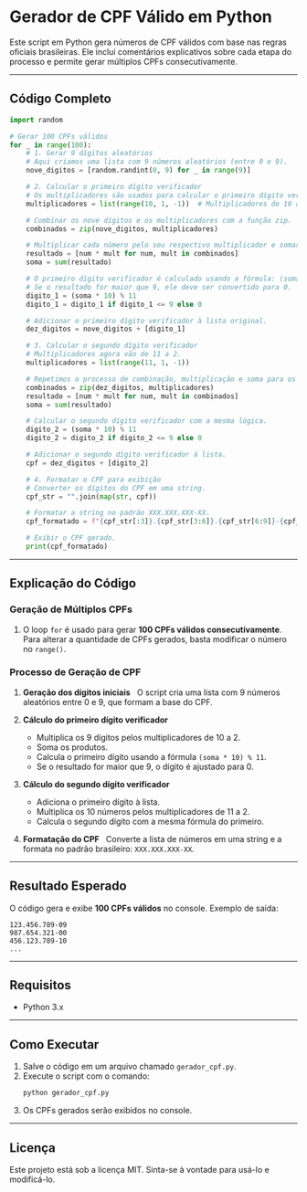 
# Gerador de CPF Válido em Python

Este script em Python gera números de CPF válidos com base nas regras oficiais brasileiras. Ele inclui comentários explicativos sobre cada etapa do processo e permite gerar múltiplos CPFs consecutivamente.

---

## Código Completo

```python
import random

# Gerar 100 CPFs válidos
for _ in range(100):
    # 1. Gerar 9 dígitos aleatórios
    # Aqui criamos uma lista com 9 números aleatórios (entre 0 e 9).
    nove_digitos = [random.randint(0, 9) for _ in range(9)]

    # 2. Calcular o primeiro dígito verificador
    # Os multiplicadores são usados para calcular o primeiro dígito verificador.
    multiplicadores = list(range(10, 1, -1))  # Multiplicadores de 10 a 2

    # Combinar os nove dígitos e os multiplicadores com a função zip.
    combinados = zip(nove_digitos, multiplicadores)

    # Multiplicar cada número pelo seu respectivo multiplicador e somar os resultados.
    resultado = [num * mult for num, mult in combinados]
    soma = sum(resultado)

    # O primeiro dígito verificador é calculado usando a fórmula: (soma * 10) % 11.
    # Se o resultado for maior que 9, ele deve ser convertido para 0.
    digito_1 = (soma * 10) % 11
    digito_1 = digito_1 if digito_1 <= 9 else 0

    # Adicionar o primeiro dígito verificador à lista original.
    dez_digitos = nove_digitos + [digito_1]

    # 3. Calcular o segundo dígito verificador
    # Multiplicadores agora vão de 11 a 2.
    multiplicadores = list(range(11, 1, -1))

    # Repetimos o processo de combinação, multiplicação e soma para os dez dígitos.
    combinados = zip(dez_digitos, multiplicadores)
    resultado = [num * mult for num, mult in combinados]
    soma = sum(resultado)

    # Calcular o segundo dígito verificador com a mesma lógica.
    digito_2 = (soma * 10) % 11
    digito_2 = digito_2 if digito_2 <= 9 else 0

    # Adicionar o segundo dígito verificador à lista.
    cpf = dez_digitos + [digito_2]

    # 4. Formatar o CPF para exibição
    # Converter os dígitos do CPF em uma string.
    cpf_str = "".join(map(str, cpf))

    # Formatar a string no padrão XXX.XXX.XXX-XX.
    cpf_formatado = f"{cpf_str[:3]}.{cpf_str[3:6]}.{cpf_str[6:9]}-{cpf_str[9:]}"

    # Exibir o CPF gerado.
    print(cpf_formatado)
```

---

## Explicação do Código

### Geração de Múltiplos CPFs

1. O loop `for` é usado para gerar **100 CPFs válidos consecutivamente**. Para alterar a quantidade de CPFs gerados, basta modificar o número no `range()`.

### Processo de Geração de CPF

1. **Geração dos dígitos iniciais**  
   O script cria uma lista com 9 números aleatórios entre 0 e 9, que formam a base do CPF.

2. **Cálculo do primeiro dígito verificador**  
   - Multiplica os 9 dígitos pelos multiplicadores de 10 a 2.  
   - Soma os produtos.  
   - Calcula o primeiro dígito usando a fórmula `(soma * 10) % 11`.  
   - Se o resultado for maior que 9, o dígito é ajustado para 0.

3. **Cálculo do segundo dígito verificador**  
   - Adiciona o primeiro dígito à lista.  
   - Multiplica os 10 números pelos multiplicadores de 11 a 2.  
   - Calcula o segundo dígito com a mesma fórmula do primeiro.

4. **Formatação do CPF**  
   Converte a lista de números em uma string e a formata no padrão brasileiro: `XXX.XXX.XXX-XX`.

---

## Resultado Esperado

O código gera e exibe **100 CPFs válidos** no console. Exemplo de saída:

```
123.456.789-09
987.654.321-00
456.123.789-10
...
```

---

## Requisitos

- Python 3.x

---

## Como Executar

1. Salve o código em um arquivo chamado `gerador_cpf.py`.
2. Execute o script com o comando:
   ```bash
   python gerador_cpf.py
   ```
3. Os CPFs gerados serão exibidos no console.

---

## Licença

Este projeto está sob a licença MIT. Sinta-se à vontade para usá-lo e modificá-lo.
